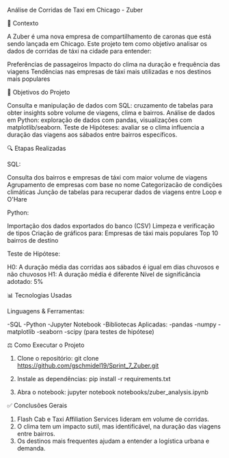 Análise de Corridas de Taxi em Chicago - Zuber

📅 Contexto

A Zuber é uma nova empresa de compartilhamento de caronas que está sendo lançada em Chicago. Este projeto tem como objetivo analisar os dados de corridas de táxi na cidade para entender:

Preferências de passageiros
Impacto do clima na duração e frequência das viagens
Tendências nas empresas de táxi mais utilizadas e nos destinos mais populares

🔬 Objetivos do Projeto

Consulta e manipulação de dados com SQL: cruzamento de tabelas para obter insights sobre volume de viagens, clima e bairros.
Análise de dados em Python: exploração de dados com pandas, visualizações com matplotlib/seaborn.
Teste de Hipóteses: avaliar se o clima influencia a duração das viagens aos sábados entre bairros específicos.


🔍 Etapas Realizadas

SQL:

Consulta dos bairros e empresas de táxi com maior volume de viagens
Agrupamento de empresas com base no nome
Categorizacão de condições climáticas
Junção de tabelas para recuperar dados de viagens entre Loop e O'Hare


Python:

Importação dos dados exportados do banco (CSV)
Limpeza e verificação de tipos
Criação de gráficos para:
Empresas de táxi mais populares
Top 10 bairros de destino


Teste de Hipótese:

H0: A duração média das corridas aos sábados é igual em dias chuvosos e não chuvosos
H1: A duração média é diferente
Nível de significância adotado: 5%


📊 Tecnologias Usadas

Linguagens & Ferramentas:

-SQL
-Python
-Jupyter Notebook
-Bibliotecas Aplicadas:
-pandas
-numpy
-matplotlib
-seaborn
-scipy (para testes de hipótese)

⚖️ Como Executar o Projeto

1. Clone o repositório:
git clone https://github.com/gschmidel19/Sprint_7_Zuber.git

2. Instale as dependências:
pip install -r requirements.txt

3. Abra o notebook:
jupyter notebook notebooks/zuber_analysis.ipynb

✅ Conclusões Gerais

1. Flash Cab e Taxi Affiliation Services lideram em volume de corridas.
2. O clima tem um impacto sutil, mas identificável, na duração das viagens entre bairros.
3. Os destinos mais frequentes ajudam a entender a logística urbana e demanda.









